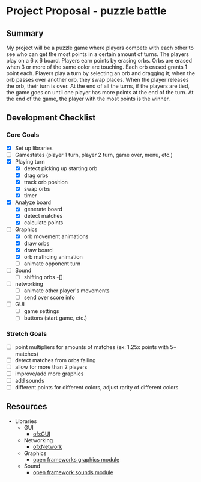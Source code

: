 # Project Proposal - puzzle battle

## Summary

My project will be a puzzle game where players compete with each other to see 
who can get the most points in a certain amount of turns. The players play on
a 6 x 6 board. Players earn points by erasing orbs. Orbs are erased when 3 or 
more of the same color are touching. Each orb erased grants 1 point each. 
Players play a turn by selecting an orb and dragging it; when the orb 
passes over another orb, they swap places. When the player releases the orb, 
their turn is over. At the end of all the turns, if the players are tied, the 
game goes on until one player has more points at the end of the turn. At the 
end of the game, the player with the most points is the winner.

## Development Checklist

### Core Goals
- [x] Set up libraries
- [ ] Gamestates (player 1 turn, player 2 turn, game over, menu, etc.)
- [x] Playing turn
	- [x] detect picking up starting orb
	- [x] drag orbs
	- [x] track orb position
	- [x] swap orbs
	- [x] timer
- [x] Analyze board
	- [x] generate board
	- [x] detect matches
	- [x] calculate points
- [ ] Graphics
	- [x] orb movement animations
	- [x] draw orbs
	- [x] draw board
	- [x] orb mathcing animation
	- [ ] animate opponent turn
- [ ] Sound
	- [ ] shifting orbs
	-[]
- [ ] networking
	- [ ] animate other player's movements
	- [ ] send over score info
- [ ] GUI
	- [ ] game settings
	- [ ] buttons (start game, etc.)

### Stretch Goals
- [ ] point multipliers for amounts of matches (ex: 1.25x points with 5+ matches)
- [ ] detect matches from orbs falling
- [ ] allow for more than 2 players
- [ ] improve/add more graphics
- [ ] add sounds
- [ ] different points for different colors, adjust rarity of different colors

## Resources

- Libraries
	- GUI
		- [ofxGUI](https://openframeworks.cc/documentation/ofxGui/)
	- Networking
		- [ofxNetwork](https://openframeworks.cc/documentation/ofxNetwork/)
	- Graphics
		- [open frameworks graphics module](https://openframeworks.cc/documentation/graphics/)
	- Sound
		- [open framework sounds module](https://openframeworks.cc/documentation/sound/)